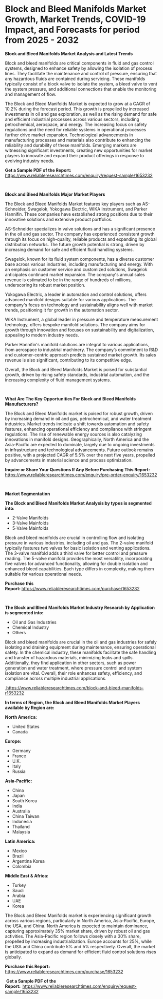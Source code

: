 <p><h1>Block and Bleed Manifolds Market Growth, Market Trends, COVID-19 Impact, and Forecasts for period from 2025 - 2032</h1></p><p><strong>Block and Bleed Manifolds Market Analysis and Latest Trends</strong></p>
<p><p>Block and bleed manifolds are critical components in fluid and gas control systems, designed to enhance safety by allowing the isolation of process lines. They facilitate the maintenance and control of pressure, ensuring that any hazardous fluids are contained during servicing. These manifolds typically consist of a block valve to isolate the system, a bleed valve to vent the system pressure, and additional connections that enable the monitoring and management of flow.</p><p>The Block and Bleed Manifolds Market is expected to grow at a CAGR of 10.2% during the forecast period. This growth is propelled by increased investments in oil and gas exploration, as well as the rising demand for safe and efficient industrial processes across various sectors, including petrochemical, aerospace, and energy. The increasing focus on safety regulations and the need for reliable systems in operational processes further drive market expansion. Technological advancements in manufacturing processes and materials also contribute to enhancing the reliability and durability of these manifolds. Emerging markets are witnessing significant investments, creating new opportunities for market players to innovate and expand their product offerings in response to evolving industry needs.</p></p>
<p><strong>Get a Sample PDF of the Report:&nbsp;</strong> <a href="https://www.reliableresearchtimes.com/enquiry/request-sample/1653232?utm_campaign=2204&utm_medium=2&utm_source=Github&utm_content=ia&utm_term=18042025&utm_id=block-and-bleed-manifolds">https://www.reliableresearchtimes.com/enquiry/request-sample/1653232</a></p>
<p>&nbsp;</p>
<p><strong>Block and Bleed Manifolds Major Market Players</strong></p>
<p><p>The Block and Bleed Manifolds Market features key players such as AS-Schneider, Swagelok, Yokogawa Electric, WIKA Instrument, and Parker Hannifin. These companies have established strong positions due to their innovative solutions and extensive product portfolios.</p><p>AS-Schneider specializes in valve solutions and has a significant presence in the oil and gas sector. The company has experienced consistent growth through its focus on high-quality, reliable products and expanding its global distribution networks. The future growth potential is strong, driven by increasing demand for safe and efficient fluid handling systems.</p><p>Swagelok, known for its fluid system components, has a diverse customer base across various industries, including manufacturing and energy. With an emphasis on customer service and customized solutions, Swagelok anticipates continued market expansion. The company's annual sales revenue is estimated to be in the range of hundreds of millions, underscoring its robust market position.</p><p>Yokogawa Electric, a leader in automation and control solutions, offers advanced manifold designs suitable for various applications. The company's focus on technology and sustainability aligns well with market trends, positioning it for growth in the automation sector.</p><p>WIKA Instrument, a global leader in pressure and temperature measurement technology, offers bespoke manifold solutions. The company aims for growth through innovation and focuses on sustainability and digitalization, appealing to modern industry needs.</p><p>Parker Hannifin's manifold solutions are integral to various applications, from aerospace to industrial machinery. The company’s commitment to R&D and customer-centric approach predicts sustained market growth. Its sales revenue is also significant, contributing to its competitive edge.</p><p>Overall, the Block and Bleed Manifolds Market is poised for substantial growth, driven by rising safety standards, industrial automation, and the increasing complexity of fluid management systems.</p></p>
<p>&nbsp;</p>
<p><strong>What Are The Key Opportunities For Block and Bleed Manifolds Manufacturers?</strong></p>
<p><p>The Block and Bleed Manifolds market is poised for robust growth, driven by increasing demand in oil and gas, petrochemical, and water treatment industries. Market trends indicate a shift towards automation and safety features, enhancing operational efficiency and compliance with stringent regulations. The rise of renewable energy sources is also catalyzing innovations in manifold designs. Geographically, North America and the Asia-Pacific are expected to dominate, largely due to ongoing investments in infrastructure and technological advancements. Future outlook remains positive, with a projected CAGR of 5.5% over the next five years, propelled by advancements in material science and process optimization.</p></p>
<p><strong>Inquire or Share Your Questions If Any Before Purchasing This Report:</strong> <a href="https://www.reliableresearchtimes.com/enquiry/pre-order-enquiry/1653232?utm_campaign=2204&utm_medium=2&utm_source=Github&utm_content=ia&utm_term=18042025&utm_id=block-and-bleed-manifolds">https://www.reliableresearchtimes.com/enquiry/pre-order-enquiry/1653232</a></p>
<p>&nbsp;</p>
<p><strong>Market Segmentation</strong></p>
<p><strong>The Block and Bleed Manifolds Market Analysis by types is segmented into:</strong></p>
<p><ul><li>2-Valve Manifolds</li><li>3-Valve Mainfolds</li><li>5-Valve Mainfolds</li></ul></p>
<p><p>Block and bleed manifolds are crucial in controlling flow and isolating pressure in various industries, including oil and gas. The 2-valve manifold typically features two valves for basic isolation and venting applications. The 3-valve manifold adds a third valve for better control and pressure reading. The 5-valve manifold provides the most versatility, incorporating five valves for advanced functionality, allowing for double isolation and enhanced bleed capabilities. Each type differs in complexity, making them suitable for various operational needs.</p></p>
<p><strong>Purchase this Report:&nbsp;</strong><a href="https://www.reliableresearchtimes.com/purchase/1653232?utm_campaign=2204&utm_medium=2&utm_source=Github&utm_content=ia&utm_term=18042025&utm_id=block-and-bleed-manifolds">https://www.reliableresearchtimes.com/purchase/1653232</a></p>
<p>&nbsp;</p>
<p><strong>The Block and Bleed Manifolds Market Industry Research by Application is segmented into:</strong></p>
<p><ul><li>Oil and Gas Industries</li><li>Chemical Industry</li><li>Others</li></ul></p>
<p><p>Block and bleed manifolds are crucial in the oil and gas industries for safely isolating and draining equipment during maintenance, ensuring operational safety. In the chemical industry, these manifolds facilitate the safe handling and transfer of hazardous materials, minimizing leaks and spills. Additionally, they find application in other sectors, such as power generation and water treatment, where pressure control and system isolation are vital. Overall, their role enhances safety, efficiency, and compliance across multiple industrial applications.</p></p>
<p><a href="https://www.reliableresearchtimes.com/block-and-bleed-manifolds-r1653232?utm_campaign=2204&utm_medium=2&utm_source=Github&utm_content=ia&utm_term=18042025&utm_id=block-and-bleed-manifolds">&nbsp;https://www.reliableresearchtimes.com/block-and-bleed-manifolds-r1653232</a></p>
<p><strong>In terms of Region, the Block and Bleed Manifolds Market Players available by Region are:</strong></p>
<p>
    <p> <strong> North America: </strong>
        <ul>
            <li>United States</li>
            <li>Canada</li>
        </ul>
        </p> 
    <p> <strong> Europe: </strong>
        <ul>
            <li>Germany</li>
            <li>France</li>
            <li>U.K.</li>
            <li>Italy</li>
            <li>Russia</li>
        </ul>
        </p> 
    <p> <strong> Asia-Pacific: </strong>
        <ul>
            <li>China</li>
            <li>Japan</li>
            <li>South Korea</li>
            <li>India</li>
            <li>Australia</li>
            <li>China Taiwan</li>
            <li>Indonesia</li>
            <li>Thailand</li>
            <li>Malaysia</li>
        </ul>
        </p> 
    <p> <strong> Latin America: </strong>
        <ul>
            <li>Mexico</li>
            <li>Brazil</li>
            <li>Argentina Korea</li>
            <li>Colombia</li>
        </ul>
        </p> 
    <p> <strong> Middle East & Africa: </strong>
        <ul>
            <li>Turkey</li>
            <li>Saudi</li>
            <li>Arabia</li>
            <li>UAE</li>
            <li>Korea</li>
        </ul>
    </p>
    </p>
<p><p>The Block and Bleed Manifolds market is experiencing significant growth across various regions, particularly in North America, Asia-Pacific, Europe, the USA, and China. North America is expected to maintain dominance, capturing approximately 35% market share, driven by robust oil and gas activities. The Asia-Pacific region follows closely with a 30% share, propelled by increasing industrialization. Europe accounts for 25%, while the USA and China contribute 5% and 5% respectively. Overall, the market is anticipated to expand as demand for efficient fluid control solutions rises globally.</p></p>
<p><strong>Purchase this Report: </strong><a href="https://www.reliableresearchtimes.com/purchase/1653232?utm_campaign=2204&utm_medium=2&utm_source=Github&utm_content=ia&utm_term=18042025&utm_id=block-and-bleed-manifolds">https://www.reliableresearchtimes.com/purchase/1653232</a></p>
<p>&nbsp;<strong>Get a Sample PDF of the Report:&nbsp;&nbsp;</strong><a href="https://www.reliableresearchtimes.com/enquiry/request-sample/1653232?utm_campaign=2204&utm_medium=2&utm_source=Github&utm_content=ia&utm_term=18042025&utm_id=block-and-bleed-manifolds">https://www.reliableresearchtimes.com/enquiry/request-sample/1653232</a></p>
<p><strong></strong></p>
<p><p></p><p></p><p></p></p>
